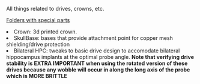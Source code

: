 All things related to drives, crowns, etc.



<u> Folders with special parts</u>
<li> Crown: 3d printed crown. </li>
<li> SkullBase: bases that provide attachment point for copper mesh shielding/drive protection</li>
<li> Bilateral HPC: tweaks to basic drive design to accomodate bilateral hippocampus implants at the optimal probe angle. <b> Note that verifying drive stability is EXTRA IMPORTANT when using the rotated version of these drives because any wobble will occur in along the long axis of the probe which is MORE BRITTLE</b>
